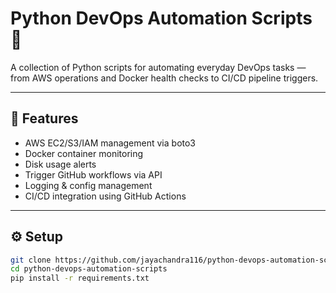 # Python DevOps Automation Scripts 🧩

A collection of Python scripts for automating everyday DevOps tasks — from AWS operations and Docker health checks to CI/CD pipeline triggers.

---

## 🧱 Features
- AWS EC2/S3/IAM management via boto3
- Docker container monitoring
- Disk usage alerts
- Trigger GitHub workflows via API
- Logging & config management
- CI/CD integration using GitHub Actions

---
## ⚙️ Setup

```bash
git clone https://github.com/jayachandra116/python-devops-automation-scripts.git
cd python-devops-automation-scripts
pip install -r requirements.txt